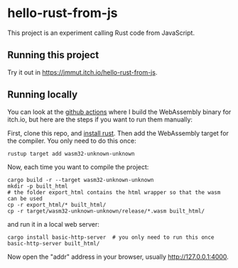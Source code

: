 # hello-rust-from-js

This project is an experiment calling Rust code from JavaScript.

## Running this project

Try it out in https://jmmut.itch.io/hello-rust-from-js.

## Running locally

You can look at the [github actions](.github/workflows/release.yml) where I build the WebAssembly binary
for itch.io, but here are the steps if you want to run them manually:

First, clone this repo, and [install rust](https://www.rust-lang.org/tools/install).
Then add the WebAssembly target for the compiler. You only need to do this once:
```
rustup target add wasm32-unknown-unknown
```

Now, each time you want to compile the project:
```
cargo build -r --target wasm32-unknown-unknown
mkdir -p built_html
# the folder export_html contains the html wrapper so that the wasm can be used
cp -r export_html/* built_html/
cp -r target/wasm32-unknown-unknown/release/*.wasm built_html/
```
and run it in a local web server:
```
cargo install basic-http-server  # you only need to run this once
basic-http-server built_html/
```
Now open the "addr" address in your browser, usually http://127.0.0.1:4000.
